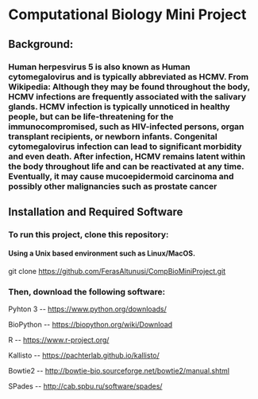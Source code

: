 # Computational Biology Mini Project

## Background:
### Human herpesvirus 5 is also known as Human cytomegalovirus and is typically abbreviated as HCMV. From Wikipedia: Although they may be found throughout the body, HCMV infections are frequently associated with the salivary glands. HCMV infection is typically unnoticed in healthy people, but can be life-threatening for the immunocompromised, such as HIV-infected persons, organ transplant recipients, or newborn infants. Congenital cytomegalovirus infection can lead to significant morbidity and even death. After infection, HCMV remains latent within the body throughout life and can be reactivated at any time. Eventually, it may cause mucoepidermoid carcinoma and possibly other malignancies such as prostate cancer

## Installation and Required Software 

### To run this project, clone this repository:
#### Using a Unix based environment such as Linux/MacOS. 

git clone https://github.com/FerasAltunusi/CompBioMiniProject.git

### Then, download the following software:

Pyhton 3 -- https://www.python.org/downloads/

BioPython -- https://biopython.org/wiki/Download

R -- https://www.r-project.org/

Kallisto -- https://pachterlab.github.io/kallisto/

Bowtie2 -- http://bowtie-bio.sourceforge.net/bowtie2/manual.shtml

SPades -- http://cab.spbu.ru/software/spades/

